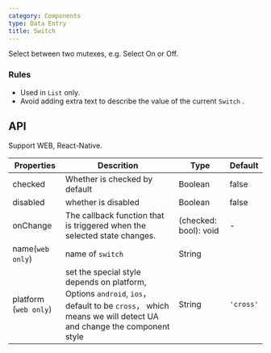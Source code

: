 ```yaml
---
category: Components
type: Data Entry
title: Switch
---
```




Select between two mutexes, e.g. Select On or Off.

### Rules
- Used in `List` only.
- Avoid adding extra text to describe the value of the current `Switch` .


## API

Support WEB, React-Native.

Properties | Descrition | Type | Default
-----------|------------|------|--------
| checked    | Whether is checked by default    | Boolean       |   false  |
| disabled   | whether is disabled    | Boolean       |   false  |
| onChange   | The callback function that is triggered when the selected state changes. | (checked: bool): void |  -  |
| name(`web only`)  | name of `switch`    | String   |      |
| platform (`web only`) |  set the special style depends on platform, Options  `android`, `ios`， default to be `cross`， which means we will detect UA and change the component style | String | `'cross'`|
